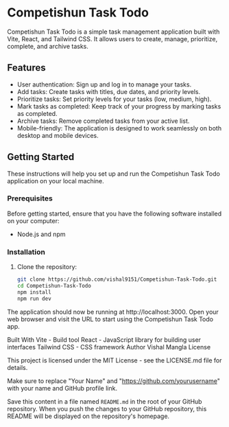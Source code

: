 # Competishun Task Todo

Competishun Task Todo is a simple task management application built with Vite, React, and Tailwind CSS. It allows users to create, manage, prioritize, complete, and archive tasks.

## Features

- User authentication: Sign up and log in to manage your tasks.
- Add tasks: Create tasks with titles, due dates, and priority levels.
- Prioritize tasks: Set priority levels for your tasks (low, medium, high).
- Mark tasks as completed: Keep track of your progress by marking tasks as completed.
- Archive tasks: Remove completed tasks from your active list.
- Mobile-friendly: The application is designed to work seamlessly on both desktop and mobile devices.

## Getting Started

These instructions will help you set up and run the Competishun Task Todo application on your local machine.

### Prerequisites

Before getting started, ensure that you have the following software installed on your computer:

- Node.js and npm

### Installation

1. Clone the repository:

   ```bash
   git clone https://github.com/vishal9151/Competishun-Task-Todo.git
   cd Competishun-Task-Todo
   npm install
   npm run dev
   
The application should now be running at http://localhost:3000. Open your web browser and visit the URL to start using the Competishun Task Todo app.

Built With
Vite - Build tool
React - JavaScript library for building user interfaces
Tailwind CSS - CSS framework
Author
Vishal Mangla
License
  
  This project is licensed under the MIT License - see the LICENSE.md file for details.
  
  Make sure to replace "Your Name" and "https://github.com/yourusername" with your name and GitHub profile link.
  
  Save this content in a file named `README.md` in the root of your GitHub repository. When you push the changes to your GitHub repository, this README will be displayed on the repository's homepage.
